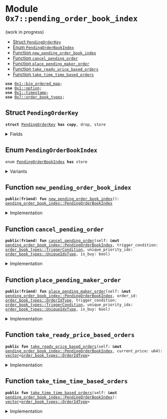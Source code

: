
<a id="0x7_pending_order_book_index"></a>

# Module `0x7::pending_order_book_index`

(work in progress)


-  [Struct `PendingOrderKey`](#0x7_pending_order_book_index_PendingOrderKey)
-  [Enum `PendingOrderBookIndex`](#0x7_pending_order_book_index_PendingOrderBookIndex)
-  [Function `new_pending_order_book_index`](#0x7_pending_order_book_index_new_pending_order_book_index)
-  [Function `cancel_pending_order`](#0x7_pending_order_book_index_cancel_pending_order)
-  [Function `place_pending_maker_order`](#0x7_pending_order_book_index_place_pending_maker_order)
-  [Function `take_ready_price_based_orders`](#0x7_pending_order_book_index_take_ready_price_based_orders)
-  [Function `take_time_time_based_orders`](#0x7_pending_order_book_index_take_time_time_based_orders)


<pre><code><b>use</b> <a href="../../cedra-framework/doc/big_ordered_map.md#0x1_big_ordered_map">0x1::big_ordered_map</a>;
<b>use</b> <a href="../../cedra-framework/../cedra-stdlib/../move-stdlib/doc/option.md#0x1_option">0x1::option</a>;
<b>use</b> <a href="../../cedra-framework/doc/timestamp.md#0x1_timestamp">0x1::timestamp</a>;
<b>use</b> <a href="order_book_types.md#0x7_order_book_types">0x7::order_book_types</a>;
</code></pre>



<a id="0x7_pending_order_book_index_PendingOrderKey"></a>

## Struct `PendingOrderKey`



<pre><code><b>struct</b> <a href="pending_order_book_index.md#0x7_pending_order_book_index_PendingOrderKey">PendingOrderKey</a> <b>has</b> <b>copy</b>, drop, store
</code></pre>



<details>
<summary>Fields</summary>


<dl>
<dt>
<code>price: u64</code>
</dt>
<dd>

</dd>
<dt>
<code>tie_breaker: <a href="order_book_types.md#0x7_order_book_types_UniqueIdxType">order_book_types::UniqueIdxType</a></code>
</dt>
<dd>

</dd>
</dl>


</details>

<a id="0x7_pending_order_book_index_PendingOrderBookIndex"></a>

## Enum `PendingOrderBookIndex`



<pre><code>enum <a href="pending_order_book_index.md#0x7_pending_order_book_index_PendingOrderBookIndex">PendingOrderBookIndex</a> <b>has</b> store
</code></pre>



<details>
<summary>Variants</summary>


<details>
<summary>V1</summary>


<details>
<summary>Fields</summary>


<dl>
<dt>
<code>price_move_down_index: <a href="../../cedra-framework/doc/big_ordered_map.md#0x1_big_ordered_map_BigOrderedMap">big_ordered_map::BigOrderedMap</a>&lt;<a href="pending_order_book_index.md#0x7_pending_order_book_index_PendingOrderKey">pending_order_book_index::PendingOrderKey</a>, <a href="order_book_types.md#0x7_order_book_types_OrderIdType">order_book_types::OrderIdType</a>&gt;</code>
</dt>
<dd>

</dd>
<dt>
<code>price_move_up_index: <a href="../../cedra-framework/doc/big_ordered_map.md#0x1_big_ordered_map_BigOrderedMap">big_ordered_map::BigOrderedMap</a>&lt;<a href="pending_order_book_index.md#0x7_pending_order_book_index_PendingOrderKey">pending_order_book_index::PendingOrderKey</a>, <a href="order_book_types.md#0x7_order_book_types_OrderIdType">order_book_types::OrderIdType</a>&gt;</code>
</dt>
<dd>

</dd>
<dt>
<code>time_based_index: <a href="../../cedra-framework/doc/big_ordered_map.md#0x1_big_ordered_map_BigOrderedMap">big_ordered_map::BigOrderedMap</a>&lt;u64, <a href="order_book_types.md#0x7_order_book_types_OrderIdType">order_book_types::OrderIdType</a>&gt;</code>
</dt>
<dd>

</dd>
</dl>


</details>

</details>

</details>

<a id="0x7_pending_order_book_index_new_pending_order_book_index"></a>

## Function `new_pending_order_book_index`



<pre><code><b>public</b>(<b>friend</b>) <b>fun</b> <a href="pending_order_book_index.md#0x7_pending_order_book_index_new_pending_order_book_index">new_pending_order_book_index</a>(): <a href="pending_order_book_index.md#0x7_pending_order_book_index_PendingOrderBookIndex">pending_order_book_index::PendingOrderBookIndex</a>
</code></pre>



<details>
<summary>Implementation</summary>


<pre><code><b>public</b>(<b>friend</b>) <b>fun</b> <a href="pending_order_book_index.md#0x7_pending_order_book_index_new_pending_order_book_index">new_pending_order_book_index</a>(): <a href="pending_order_book_index.md#0x7_pending_order_book_index_PendingOrderBookIndex">PendingOrderBookIndex</a> {
    PendingOrderBookIndex::V1 {
        price_move_up_index: new_default_big_ordered_map(),
        price_move_down_index: new_default_big_ordered_map(),
        time_based_index: new_default_big_ordered_map(),
    }
}
</code></pre>



</details>

<a id="0x7_pending_order_book_index_cancel_pending_order"></a>

## Function `cancel_pending_order`



<pre><code><b>public</b>(<b>friend</b>) <b>fun</b> <a href="pending_order_book_index.md#0x7_pending_order_book_index_cancel_pending_order">cancel_pending_order</a>(self: &<b>mut</b> <a href="pending_order_book_index.md#0x7_pending_order_book_index_PendingOrderBookIndex">pending_order_book_index::PendingOrderBookIndex</a>, trigger_condition: <a href="order_book_types.md#0x7_order_book_types_TriggerCondition">order_book_types::TriggerCondition</a>, unique_priority_idx: <a href="order_book_types.md#0x7_order_book_types_UniqueIdxType">order_book_types::UniqueIdxType</a>, is_buy: bool)
</code></pre>



<details>
<summary>Implementation</summary>


<pre><code><b>public</b>(<b>friend</b>) <b>fun</b> <a href="pending_order_book_index.md#0x7_pending_order_book_index_cancel_pending_order">cancel_pending_order</a>(
    self: &<b>mut</b> <a href="pending_order_book_index.md#0x7_pending_order_book_index_PendingOrderBookIndex">PendingOrderBookIndex</a>,
    trigger_condition: TriggerCondition,
    unique_priority_idx: UniqueIdxType,
    is_buy: bool
) {
    <b>let</b> (price_move_up_index, price_move_down_index, time_based_index) =
        trigger_condition.index(is_buy);
    <b>if</b> (price_move_up_index.is_some()) {
        self.price_move_up_index.remove(
            &<a href="pending_order_book_index.md#0x7_pending_order_book_index_PendingOrderKey">PendingOrderKey</a> {
                price: price_move_up_index.destroy_some(),
                tie_breaker: unique_priority_idx
            }
        );
    };
    <b>if</b> (price_move_down_index.is_some()) {
        self.price_move_down_index.remove(
            &<a href="pending_order_book_index.md#0x7_pending_order_book_index_PendingOrderKey">PendingOrderKey</a> {
                price: price_move_down_index.destroy_some(),
                tie_breaker: unique_priority_idx
            }
        );
    };
    <b>if</b> (time_based_index.is_some()) {
        self.time_based_index.remove(&time_based_index.destroy_some());
    };
}
</code></pre>



</details>

<a id="0x7_pending_order_book_index_place_pending_maker_order"></a>

## Function `place_pending_maker_order`



<pre><code><b>public</b>(<b>friend</b>) <b>fun</b> <a href="pending_order_book_index.md#0x7_pending_order_book_index_place_pending_maker_order">place_pending_maker_order</a>(self: &<b>mut</b> <a href="pending_order_book_index.md#0x7_pending_order_book_index_PendingOrderBookIndex">pending_order_book_index::PendingOrderBookIndex</a>, order_id: <a href="order_book_types.md#0x7_order_book_types_OrderIdType">order_book_types::OrderIdType</a>, trigger_condition: <a href="order_book_types.md#0x7_order_book_types_TriggerCondition">order_book_types::TriggerCondition</a>, unique_priority_idx: <a href="order_book_types.md#0x7_order_book_types_UniqueIdxType">order_book_types::UniqueIdxType</a>, is_buy: bool)
</code></pre>



<details>
<summary>Implementation</summary>


<pre><code><b>public</b>(<b>friend</b>) <b>fun</b> <a href="pending_order_book_index.md#0x7_pending_order_book_index_place_pending_maker_order">place_pending_maker_order</a>(
    self: &<b>mut</b> <a href="pending_order_book_index.md#0x7_pending_order_book_index_PendingOrderBookIndex">PendingOrderBookIndex</a>,
    order_id: OrderIdType,
    trigger_condition: TriggerCondition,
    unique_priority_idx: UniqueIdxType,
    is_buy: bool
) {
    // Add this order <b>to</b> the pending order book index
    <b>let</b> (price_move_down_index, price_move_up_index, time_based_index) =
        trigger_condition.index(is_buy);

    <b>if</b> (price_move_up_index.is_some()) {
        self.price_move_up_index.add(
            <a href="pending_order_book_index.md#0x7_pending_order_book_index_PendingOrderKey">PendingOrderKey</a> {
                price: price_move_up_index.destroy_some(),
                tie_breaker: unique_priority_idx
            },
            order_id
        );
    } <b>else</b> <b>if</b> (price_move_down_index.is_some()) {
        self.price_move_down_index.add(
            <a href="pending_order_book_index.md#0x7_pending_order_book_index_PendingOrderKey">PendingOrderKey</a> {
                price: price_move_down_index.destroy_some(),
                tie_breaker: unique_priority_idx
            },
            order_id
        );
    } <b>else</b> <b>if</b> (time_based_index.is_some()) {
        self.time_based_index.add(time_based_index.destroy_some(), order_id);
    };
}
</code></pre>



</details>

<a id="0x7_pending_order_book_index_take_ready_price_based_orders"></a>

## Function `take_ready_price_based_orders`



<pre><code><b>public</b> <b>fun</b> <a href="pending_order_book_index.md#0x7_pending_order_book_index_take_ready_price_based_orders">take_ready_price_based_orders</a>(self: &<b>mut</b> <a href="pending_order_book_index.md#0x7_pending_order_book_index_PendingOrderBookIndex">pending_order_book_index::PendingOrderBookIndex</a>, current_price: u64): <a href="../../cedra-framework/../cedra-stdlib/../move-stdlib/doc/vector.md#0x1_vector">vector</a>&lt;<a href="order_book_types.md#0x7_order_book_types_OrderIdType">order_book_types::OrderIdType</a>&gt;
</code></pre>



<details>
<summary>Implementation</summary>


<pre><code><b>public</b> <b>fun</b> <a href="pending_order_book_index.md#0x7_pending_order_book_index_take_ready_price_based_orders">take_ready_price_based_orders</a>(
    self: &<b>mut</b> <a href="pending_order_book_index.md#0x7_pending_order_book_index_PendingOrderBookIndex">PendingOrderBookIndex</a>, current_price: u64
): <a href="../../cedra-framework/../cedra-stdlib/../move-stdlib/doc/vector.md#0x1_vector">vector</a>&lt;OrderIdType&gt; {
    <b>let</b> orders = <a href="../../cedra-framework/../cedra-stdlib/../move-stdlib/doc/vector.md#0x1_vector_empty">vector::empty</a>();
    <b>while</b> (!self.price_move_up_index.is_empty()) {
        <b>let</b> (key, order_id) = self.price_move_up_index.borrow_front();
        <b>if</b> (current_price &gt;= key.price) {
            orders.push_back(*order_id);
            self.price_move_up_index.remove(&key);
        } <b>else</b> {
            <b>break</b>;
        }
    };
    <b>while</b> (!self.price_move_down_index.is_empty()) {
        <b>let</b> (key, order_id) = self.price_move_down_index.borrow_back();
        <b>if</b> (current_price &lt;= key.price) {
            orders.push_back(*order_id);
            self.price_move_down_index.remove(&key);
        } <b>else</b> {
            <b>break</b>;
        }
    };
    orders
}
</code></pre>



</details>

<a id="0x7_pending_order_book_index_take_time_time_based_orders"></a>

## Function `take_time_time_based_orders`



<pre><code><b>public</b> <b>fun</b> <a href="pending_order_book_index.md#0x7_pending_order_book_index_take_time_time_based_orders">take_time_time_based_orders</a>(self: &<b>mut</b> <a href="pending_order_book_index.md#0x7_pending_order_book_index_PendingOrderBookIndex">pending_order_book_index::PendingOrderBookIndex</a>): <a href="../../cedra-framework/../cedra-stdlib/../move-stdlib/doc/vector.md#0x1_vector">vector</a>&lt;<a href="order_book_types.md#0x7_order_book_types_OrderIdType">order_book_types::OrderIdType</a>&gt;
</code></pre>



<details>
<summary>Implementation</summary>


<pre><code><b>public</b> <b>fun</b> <a href="pending_order_book_index.md#0x7_pending_order_book_index_take_time_time_based_orders">take_time_time_based_orders</a>(
    self: &<b>mut</b> <a href="pending_order_book_index.md#0x7_pending_order_book_index_PendingOrderBookIndex">PendingOrderBookIndex</a>
): <a href="../../cedra-framework/../cedra-stdlib/../move-stdlib/doc/vector.md#0x1_vector">vector</a>&lt;OrderIdType&gt; {
    <b>let</b> orders = <a href="../../cedra-framework/../cedra-stdlib/../move-stdlib/doc/vector.md#0x1_vector_empty">vector::empty</a>();
    <b>while</b> (!self.time_based_index.is_empty()) {
        <b>let</b> current_time = <a href="../../cedra-framework/doc/timestamp.md#0x1_timestamp_now_seconds">timestamp::now_seconds</a>();
        <b>let</b> (time, order_id) = self.time_based_index.borrow_front();
        <b>if</b> (current_time &gt;= time) {
            orders.push_back(*order_id);
            self.time_based_index.remove(&time);
        } <b>else</b> {
            <b>break</b>;
        }
    };
    orders
}
</code></pre>



</details>


[move-book]: https://cedra.dev/move/book/SUMMARY
